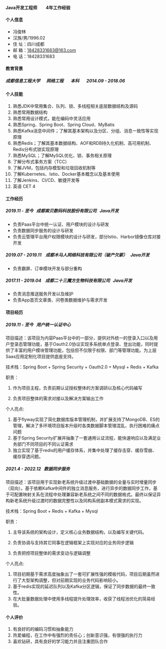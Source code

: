 #### Java开发工程师&emsp;&emsp;4年工作经验

#### 个人信息

* 冯俊林
* 汉族/男/1996.02
* 住    址：四川成都
* 邮    箱：18428331683@163.com
* 电    话：18428331683

#### 教育背景

##### 成都信息工程大学 &nbsp;  &nbsp; &nbsp;网络工程 &nbsp;  &nbsp; &nbsp; 本科 &nbsp; &nbsp;  &nbsp; 2014.09 - 2018.06   

#### 个人技能

1. 熟悉JDK中常用集合、队列、锁、多线程相关底层数据结构及源码 
2. 熟悉常用数据结构
3. 熟悉常用设计模式，能在编码中灵活应用 
4. 熟悉Spring、Spring Boot、Spring Cloud、MyBatis
5. 熟悉Kafka消息中间件；了解其基本架构以及分区、分组、消息一致性等实现原理 
6. 熟悉Redis；了解其基本数据结构、AOF和RDB持久化机制、高可用机制、Redis分布式锁实现原理
7. 熟悉MySQL；了解MySQL优化、锁、事务相关原理 
8. 了解分布式事务方案（TCC）
9. 了解JVM，包括内存模型和垃圾回收机制等 
10. 了解Kubernetes、Istio、Docker基本概念以及基本使用
11. 了解Jenkins、CI/CD、敏捷开发等
12. 英语 CET 4

#### 工作经历

##### 2019.11 - 至今&nbsp;&nbsp;&nbsp;成都索贝数码科技股份有限公司&nbsp;&nbsp;&nbsp;Java开发   

- 负责Paas平台中统一认证、用户模块的设计与研发
- 负责数据同步服务的设计与研发
- 负责云管理平台用户权限模块的设计与研发，部分Istio、Harbor镜像仓库对接开发

##### 2019.07 - 2019.11&nbsp;&nbsp;&nbsp; 成都木马人网络科技有限公司（破产欠薪）&nbsp;&nbsp;&nbsp;Java开发  

- 负责霸屏、订单模块开发与部分重构

##### 2017.11 - 2019.04&nbsp;&nbsp;&nbsp; 成都二十三魔方生物科技有限公司&nbsp;&nbsp;&nbsp;Java开发    

- 负责消息推送服务开发以及维护
- 负责App首页文章类、问卷类数据维护与需求开发

#### 项目经历

##### 2019.11 - 至今&nbsp;&nbsp;&nbsp;用户统一认证中心  

项目描述：该项目为内容Paas平台中的一部分，提供对外统一的登录入口以及用户登录态管理功能，基于Oauth2.0协议实现多系统单点登录、登出功能，同时提供了丰富的用户模块管理功能，包括但不仅限于权限、部门等管理功能。为上层Saas应用定制化项目提供底座支持。

技术栈：Spring Boot + Spring Security + Oauth2.0 + Mysql + Redis + Kafka

职责：

1. 作为项目主程，负责前期认证授权整体的方案调研以及核心代码编写

2. 负责项目整体的需求对接以及解决方案输出工作

个人亮点: 

1. 基于flyway实现了简化数据库版本管理机制，并扩展支持了MongoDB、ES的管理，解决了多环境项目版本升级时各类数据脚本管理混乱、执行困难的痛点问题
2. 基于Spring Security扩展并抽象了一套通用认证流程，能快速响应以及满足业务部门不同项目的不同认证需求
3. 独立实现了基于redis的用户缓存体系，并集中处理了缓存击穿、缓存雪崩、缓存穿透问题。

#####  2021.4 - 2022.12&nbsp;&nbsp;&nbsp;数据同步服务

项目描述：该项目用于实现新老系统升级过渡中基础数据的全量与实时增量同步（双向）。基于依赖Kafka中间件的独立消息服务，进行异步的数据同步工作，基于可配置映射关系在流程中处理兼容新老系统之间不同的数据格式。最终以保证异构新老系统升级过渡时的数据完整性以及同构系统副本模式需求的实现。

技术栈：Spring Boot + Redis + Kafka + Mysql

职责：

1. 主导该系统的架构设计，定义核心业务数据结构，以及编写关键代码。

2. 负责协调与支持其它同事在逻辑框架上实现对应的业务同步逻辑

3. 负责把控项目整体的需求变动与逻辑调整

个人亮点:

1. 项目初期基于需求高度抽象出了一套可扩展性强的模板代码，项目后期虽然进行了大型架构调整，但对前期实现的业务代码影响较小。
2. 基于redis实现的延迟队列以及Kafka分区逻辑，保证了同步数据的最终一致性。
3. 在大批量数据处理中使用多线程提升处理效率，收获了线程池优化的简易经验。

#### 个人评价

1. 有良好的的编码习惯和抽象能力 
2. 热爱编程，在工作中有强烈的责任心；创新意识强，有很强的执行力 
3. 喜欢钻研，具有良好的学习能力并且注重团队合作 

